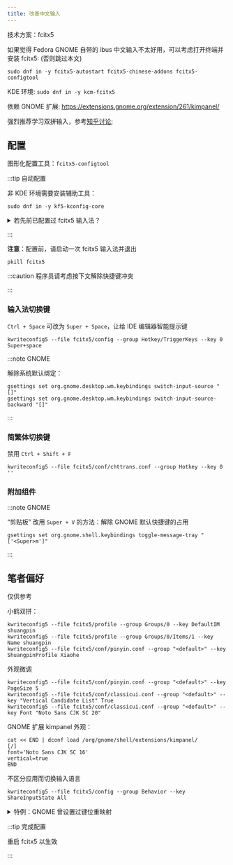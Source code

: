 ```yaml
---
title: 改善中文输入
---
```


技术方案：fcitx5

如果觉得 Fedora GNOME 自带的 ibus 中文输入不太好用，可以考虑打开终端并安装 fcitx5: (否则跳过本文)

    sudo dnf in -y fcitx5-autostart fcitx5-chinese-addons fcitx5-configtool

KDE 环境: `sudo dnf in -y kcm-fcitx5`

依赖 GNOME 扩展: https://extensions.gnome.org/extension/261/kimpanel/

强烈推荐学习双拼输入，参考[知乎讨论](https://www.zhihu.com/topic/19625382/top-answers);

## 配置

图形化配置工具：`fcitx5-configtool`

:::tip 自动配置

非 KDE 环境需要安装辅助工具：

    sudo dnf in -y kf5-kconfig-core

<details>
  <summary>若先前已配置过 fcitx5 输入法？</summary>
  本文只考虑过初始配置状态，自动二次配置难免会有 bug，
  建议备份旧配置后重置
<br/>
<code>mv ~/.config/fcitx5 backupcfg-fcitx</code>
</details>

:::

**注意**：配置前，请启动一次 fcitx5 输入法并退出

    pkill fcitx5

:::caution 程序员请考虑按下文解除快捷键冲突

:::

### 输入法切换键

`Ctrl + Space` 可改为 `Super + Space`，让给 IDE 编辑器智能提示键

    kwriteconfig5 --file fcitx5/config --group Hotkey/TriggerKeys --key 0 Super+space

:::note GNOME

解除系统默认绑定：

    gsettings set org.gnome.desktop.wm.keybindings switch-input-source "[]"
    gsettings set org.gnome.desktop.wm.keybindings switch-input-source-backward "[]"

:::

### 简繁体切换键

禁用 `Ctrl + Shift + F`

    kwriteconfig5 --file fcitx5/conf/chttrans.conf --group Hotkey --key 0 ''

### 附加组件

:::note GNOME

“剪贴板” 改用 `Super + V` 的方法：解除 GNOME 默认快捷键的占用

    gsettings set org.gnome.shell.keybindings toggle-message-tray "['<Super>m']"

:::

## 笔者偏好

仅供参考

小鹤双拼：

```shell
kwriteconfig5 --file fcitx5/profile --group Groups/0 --key DefaultIM shuangpin
kwriteconfig5 --file fcitx5/profile --group Groups/0/Items/1 --key Name shuangpin
kwriteconfig5 --file fcitx5/conf/pinyin.conf --group "<default>" --key ShuangpinProfile Xiaohe
```

外观微调

```shell
kwriteconfig5 --file fcitx5/conf/pinyin.conf --group "<default>" --key PageSize 5
kwriteconfig5 --file fcitx5/conf/classicui.conf --group "<default>" --key "Vertical Candidate List" True
kwriteconfig5 --file fcitx5/conf/classicui.conf --group "<default>" --key Font "Noto Sans CJK SC 20"
```

GNOME 扩展 kimpanel 外观：

```shell
cat << END | dconf load /org/gnome/shell/extensions/kimpanel/
[/]
font='Noto Sans CJK SC 16'
vertical=true
END
```

不区分应用而切换输入语言

    kwriteconfig5 --file fcitx5/config --group Behavior --key ShareInputState All

<details>
    <summary>特例：GNOME 曾设置过键位重映射</summary>

需要禁用 xkb 绑定并重启系统

    kwriteconfig5 --file ~/.config/fcitx5/conf/xcb.conf --group "<default>" --key 'Allow Overriding System XKB Settings' False

</details>

:::tip 完成配置

重启 fcitx5 以生效

:::
